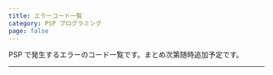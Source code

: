 ```yaml
---
title: エラーコード一覧
category: PSP プログラミング
page: false
---
```

PSP で発生するエラーのコード一覧です。まとめ次第随時追加予定です。

---
<psp-error-codes />
